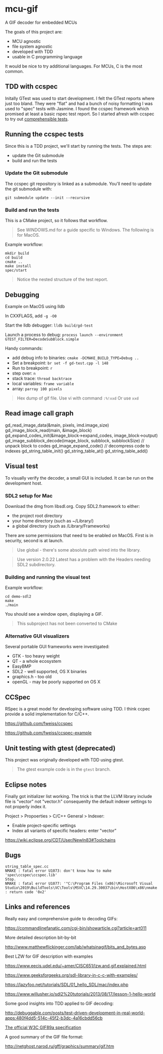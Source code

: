 # mcu-gif
A GIF decoder for embedded MCUs

The goals of this project are:

- MCU agnostic
- file system agnostic
- developed with TDD
- usable in C programming language

It would be nice to try additional languages. For MCUs, C is the most common.

## TDD with ccspec
Initally GTest was used to start development.
I felt the GTest reports where just too bland.
They were "flat" and had a bunch of noisy formatting
I was used to "spec" tests with Jasmine.
I found the ccspec framework which promised at least a basic rspec test report.
So I started afresh with ccspec to try out [comprehensible tests](https://fweiss.github.io/test-driven/test-fluency-and-comprehension).

## Running the ccspec tests
Since this is a TDD project, we'll start by running the tests.
The steps are:
- update the Git submodule
- build and run the tests

### Update the Git submodule
The ccspec git repository is linked as a submodule.
You'll need to update the git submodule with:

``git submodule update --init --recursive``

### Build and run the tests
This is a CMake project, so it follows that workflow.

> See WINDOWS.md for a guide specific to Windows.
> The following is for MacOS.

Example workflow:

```
mkdir build
cd build
cmake ..
make install
spec/start
```

> Notice the nested structure of the test report.

## Debugging
Example on MacOS using lldb

In CXXFLAGS, add ``-g -O0``

Start the lldb debugger: ``lldb build/gd-test``

Launch a process to debug: ``process launch --environment GTEST_FILTER=DecodeSubBlock.simple``

Handy commands:
- add debug info to binaries: ``cmake -DCMAKE_BUILD_TYPE=Debug ..``
- Set a breakpoint: ``br set -f gd-test.cpp -l 148``
- Run to breakpoint: ``r``
- step over: ``n``
- stack trace: ``thread backtrace``
- local variables: ``frame variable``
- array: ``parray 100 pixels``

> Hex dump of gif file. Use vi with command ``:%!xxd``
>  Or use ``xxd``

## Read image call graph
gd_read_image_data(&main, pixels, imd.image_size)
  gd_image_block_read(main, &image_block)
    gd_expand_codes_init(&image_block->expand_codes, image_block->output)
    gd_image_subblock_decode(image_block, subblock, subblockSize) // unpack block to codes
      gd_image_expand_code() // decompress code to indexes
        gd_string_table_init()
        gd_string_table_at()
        gd_string_table_add()

## Visual test
To visually verify the decoder, a small GUI is included. It can be run on the development host.

### SDL2 setup for Mac
Download the dmg from libsdl.org.
Copy SDL2.framework to either:
- the project root directory
- your home directory (such as ~/Library/)
- a global directory (such as /Library/Frameworks)

There are some permissions that need to be enabled on MacOS.
First is in security, second is at launch.

> Use global - there's some absolute path wired into the library.

> Use version 2.0.22
> Latest has a problem with the Headers needing SDL2 subdirectory.

### Building and running the visual test
Example workflow:
```
cd demo-sdl2
make
./main
```

You should see a window open, displaying a GIF.

> This subproject has not been converted to CMake

### Alternative GUI visualizers
Several portable GUI frameworks were investigated:

- GTK - too heavy weight
- QT - a whole ecosystem
- EasyBMP 
- SDL2 - well supported, OS X binaries
- graphics.h - too old
- openGL - may be poorly supported on OS X

## CCSpec
RSpec is a great model for developing software using TDD.
I think ccpec provide a solid implementation for C/C++.

https://github.com/fweiss/ccspec

https://github.com/fweiss/ccspec-example

## Unit testing with gtest (deprecated)
This project was originally developed with TDD using gtest.

> The gtest example code is in the ``gtest`` branch.

## Eclipse notes
Finally got <vector> initializer list working. 
The trick is that the LLVM library include file is "vector" not "vector.h"
consequenlty the default indexer settings to not properly index it.

Project > Propoerties > C/C++ General > Indexer:
- Enable project-specific settings
- Index all variants of specific headers: enter "vector"

https://wiki.eclipse.org/CDT/User/NewIn83#Toolchains

## Bugs
```
string_table_spec.cc
NMAKE : fatal error U1073: don't know how to make 'spec\ccspec\ccspec.lib'
Stop.
NMAKE : fatal error U1077: '"C:\Program Files (x86)\Microsoft Visual Studio\2019\BuildTools\VC\Tools\MSVC\14.29.30037\bin\HostX86\x86\nmake.exe"' : return code '0x2'
```

## Links and references

Really easy and comprehensive guide to decoding GIFs:
 
https://commandlinefanatic.com/cgi-bin/showarticle.cgi?article=art011

More detailed description bit-by-bit

http://www.matthewflickinger.com/lab/whatsinagif/bits_and_bytes.asp

Best LZW for GIF description with examples

https://www.eecis.udel.edu/~amer/CISC651/lzw.and.gif.explained.html

https://www.geeksforgeeks.org/sdl-library-in-c-c-with-examples/

https://lazyfoo.net/tutorials/SDL/01_hello_SDL/mac/index.php

https://www.willusher.io/sdl2%20tutorials/2013/08/17/lesson-1-hello-world

Some good insights into TDD applied to GIF decoding:

http://debuggable.com/posts/test-driven-development-in-real-world-apps:480f4dd5-514c-45f2-b3dc-4a16cbdd56cb

[The official W3C GIF89a specification](https://www.w3.org/Graphics/GIF/spec-gif89a.txt)

A good summary of the GIF file format:

http://netghost.narod.ru/gff/graphics/summary/gif.htm
